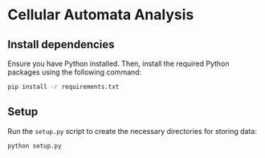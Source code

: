 # Cellular Automata Analysis

## Install dependencies

Ensure you have Python installed. Then, install the required Python packages using the following command:

```sh
pip install -r requirements.txt
```

## Setup

Run the `setup.py` script to create the necessary directories for storing data:

```sh
python setup.py
```
